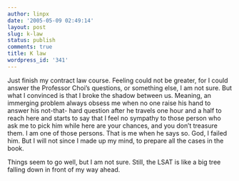 ```yaml
---
author: linpx
date: '2005-05-09 02:49:14'
layout: post
slug: k-law
status: publish
comments: true
title: K law
wordpress_id: '341'
---
```


Just finish my contract law course. Feeling could not be greater, for I could
answer the Professor Choi’s questions, or something else, I am not sure. But
what I convinced is that I broke the shadow between us. Meaning, an immerging
problem always obsess me when no one raise his hand to answer his not-that-
hard question after he travels one hour and a half to reach here and starts to
say that I feel no sympathy to those person who ask me to pick him while here
are your chances, and you don’t treasure them. I am one of those persons. That
is me when he says so. God, I failed him. But I will not since I made up my
mind, to prepare all the cases in the book.

Things seem to go well, but I am not sure. Still, the LSAT is like a big tree
falling down in front of my way ahead.

